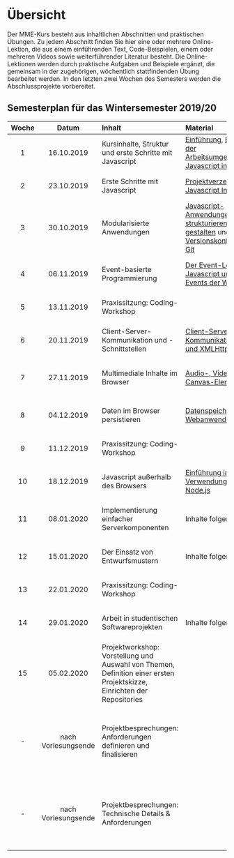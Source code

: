 # Übersicht

Der MME-Kurs besteht aus inhaltlichen Abschnitten und praktischen Übungen. Zu jedem Abschnitt finden Sie hier eine oder mehrere Online-Lektion, die aus einem einführenden Text, Code-Beispielen, einem oder mehreren Videos sowie weiterführender Literatur besteht. Die Online-Lektionen werden durch praktische Aufgaben und Beispiele ergänzt, die gemeinsam in der zugehörigen, wöchentlich stattfindenden Übung bearbeitet werden. In den letzten zwei Wochen des Semesters werden die Abschlussprojekte vorbereitet. 

## Semesterplan für das Wintersemester 2019/20

Woche | Datum     | Inhalt               | Material | Anmerkung
:----:|:---------:|:---------------------|:---------|:-------
1     |16.10.2019 | Kursinhalte, Struktur und erste Schritte mit Javascript |[Einführung](./class-introduction), [Einrichten der Arbeitsumgebung](http://localhost:8000/MME/work-environment/), [Javascript im Browser](http://localhost:8000/MME/javascript-browser/) | Vorlesung und praktische Übung
2     |23.10.2019 | Erste Schritte mit Javascript | [Projektverzeichnis](http://localhost:8000/MME/project-directory/)und  [Javascript Intro](./dom-introduction) | Vorlesung und praktische Übung
3     |30.10.2019 | Modularisierte Anwendungen | [Javascript-Anwendungen strukturieren und gestalten](./closures-and-module-pattern) und [Versionskontrolle mit Git](./version-control) | Online-Material und praktische Übung
4     |06.11.2019 | Event-basierte Programmierung | [Der Event-Loop in Javascript und die Events der Web-APIs](./event-loop) | Online-Material und praktische Übung
5     |13.11.2019 | Praxissitzung: Coding-Workshop |  | Vorlesung und praktische Übung
6     |20.11.2019 | Client-Server-Kommunikation und -Schnittstellen | [Client-Server-Kommunikation: AJAX und XMLHttpRequest](./ajax.md) | Online-Material und praktische Übung
7   |27.11.2019   | Multimediale Inhalte im Browser | [Audio-, Video- und Canvas-Elemente](./canvas-element.md) | Online-Material und praktische Übung
8 |04.12.2019 | Daten im Browser persistieren | [Datenspeicherung in Webanwendungen](./data-storage.md)  | Online-Material und praktische Übung
9 |11.12.2019 | Praxissitzung: Coding-Workshop |  | Vorlesung und praktische Übung
10 |18.12.2019 | Javascript außerhalb des Browsers| [Einführung in die Verwendung von Node.js](./node-js.md) | Online-Material und praktische Übung
11 |08.01.2020 | Implementierung einfacher Serverkomponenten | Inhalte folgen | Online-Material und praktische Übung
12 |15.01.2020 | Der Einsatz von Entwurfsmustern | Inhalte folgen  | Online-Material und praktische Übung
13 |22.01.2020 | Praxissitzung: Coding-Workshop |  | Vorlesung und praktische Übung
14 |29.01.2020 | Arbeit in studentischen Softwareprojekten | Inhalte folgen | Online-Material und praktische Übung
15 |05.02.2020 | Projektworkshop: Vorstellung und Auswahl von Themen, Definition einer ersten Projektskizze, Einrichten der Repositories |  | Vorlesung und praktische Übung
- |nach Vorlesungsende | Projektbesprechungen: Anforderungen definieren und finalisieren |  | Sprechstunden mit den einzelnen Projektgruppen während des Vorlesungs- und Übungsslots
- | nach Vorlesungsende | Projektbesprechungen: Technische Details & Anforderungen |  | Sprechstunden mit den einzelnen Projektgruppen während des Vorlesungs- und Übungsslots